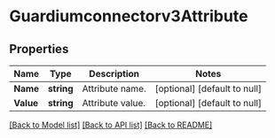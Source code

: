# Guardiumconnectorv3Attribute

## Properties
Name | Type | Description | Notes
------------ | ------------- | ------------- | -------------
**Name** | **string** | Attribute name. | [optional] [default to null]
**Value** | **string** | Attribute value. | [optional] [default to null]

[[Back to Model list]](../README.md#documentation-for-models) [[Back to API list]](../README.md#documentation-for-api-endpoints) [[Back to README]](../README.md)


